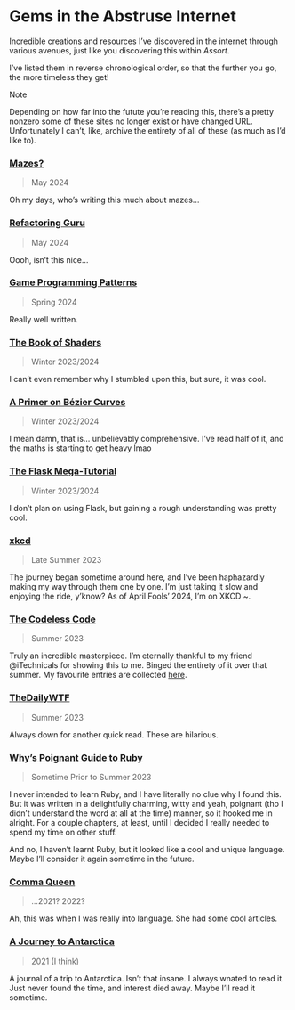 # Gems in the Abstruse Internet
<!-- #QUARK live!
  EXPORT: lists/internet-gems
  STYLE: dev
  DUALITY: dark
  INDEX: lists dev
-->

<!-- #QUARK synopsis? -->
<!-- #QUARK only?
A collection of incredible creations, resources, sites and articles I’ve discovered in the internet
     #QUARK only. -->
<!-- #QUARK synopsis. -->

<!-- #QUARK leave? -->
Incredible creations and resources I’ve discovered in the internet through various avenues, just like you discovering this within *Assort*.
<!-- #QUARK leave. -->

I’ve listed them in reverse chronological order, so that the further you go, the more timeless they get!

> [!Note]
> Depending on how far into the futute you’re reading this, there’s a pretty nonzero some of these sites no longer exist or have changed URL. Unfortunately I can’t, like, archive the entirety of all of these (as much as I’d like to).

<!-- #QUARK note? -->
<!-- #QUARK only?
There is fsr an especially poignant feeling I’m filled with when archiving these steadily ageing websites. Maybe it’s cuz I’m Gen Z, and I witnessed the internet reverse-mature from its emo teenage years to the... well, whatever the internet of today is.

I don’t know, there’s just something so nostalgic and innocent about the content-filled, cool-in-its-own-way design of the websites of the 2000s. That feeling’s especially invoked in me by *The Codeless Code* and old reddit.

That stuff’s becoming ancient history now...
     #QUARK only. -->
<!-- #QUARK note. -->

### [Mazes?](https://www.astrolog.org/labyrnth/algrithm.htm)
<!-- #QUARK caption? -->
> May 2024
<!-- #QUARK caption. -->

Oh my days, who’s writing this much about mazes...

### [Refactoring Guru](https://refactoring.guru/)
<!-- #QUARK caption? -->
> May 2024
<!-- #QUARK caption. -->

Oooh, isn’t this nice...

### [Game Programming Patterns](https://gameprogrammingpatterns.com)
<!-- #QUARK caption? -->
> Spring 2024
<!-- #QUARK caption. -->

Really well written.

### [The Book of Shaders](https://thebookofshaders.com)
<!-- #QUARK caption? -->
> Winter 2023/2024
<!-- #QUARK caption. -->

I can’t even remember why I stumbled upon this, but sure, it was cool.

### [A Primer on Bézier Curves](https://pomax.github.io/bezierinfo)
<!-- #QUARK caption? -->
> Winter 2023/2024
<!-- #QUARK caption. -->

I mean damn, that is... unbelievably comprehensive. I’ve read half of it, and the maths is starting to get heavy lmao

### [The Flask Mega-Tutorial](https://blog.miguelgrinberg.com/post/the-flask-mega-tutorial-part-i-hello-world)
<!-- #QUARK caption? -->
> Winter 2023/2024
<!-- #QUARK caption. -->

I don’t plan on using Flask, but gaining a rough understanding was pretty cool.

### [xkcd](https://xkcd.com)
<!-- #QUARK caption? -->
> Late Summer 2023
<!-- #QUARK caption. -->

The journey began sometime around here, and I’ve been haphazardly making my way through them one by one. I’m just taking it slow and enjoying the ride, y’know? As of April Fools’ 2024, I’m on XKCD ~.

### [The Codeless Code](http://thecodelesscode.com/contents)
<!-- #QUARK caption? -->
> Summer 2023
<!-- #QUARK caption. -->

Truly an incredible masterpiece. I’m eternally thankful to my friend @iTechnicals for showing this to me. Binged the entirety of it over that summer. My favourite entries are collected [here](Codeless%20Code.md).

### [TheDailyWTF](https://thedailywtf.com/)
<!-- #QUARK caption? -->
> Summer 2023
<!-- #QUARK caption. -->

Always down for another quick read. These are hilarious.

### [Why’s Poignant Guide to Ruby](https://poignant.guide)
<!-- #QUARK caption? -->
> Sometime Prior to Summer 2023
<!-- #QUARK caption. -->

I never intended to learn Ruby, and I have literally no clue why I found this. But it was written in a delightfully charming, witty and yeah, poignant (tho I didn’t understand the word at all at the time) manner, so it hooked me in alright. For a couple chapters, at least, until I decided I really needed to spend my time on other stuff.

And no, I haven’t learnt Ruby, but it looked like a cool and unique language. Maybe I’ll consider it again sometime in the future.

### [Comma Queen](https://www.newyorker.com/culture/comma-queen)
<!-- #QUARK caption? -->
> ...2021? 2022?
<!-- #QUARK caption. -->

Ah, this was when I was really into language. She had some cool articles.

### [A Journey to Antarctica](http://mironline.org/ice-diaries-a-journey-to-antarctica/)
<!-- #QUARK caption? -->
> 2021 (I think)
<!-- #QUARK caption. -->

A journal of a trip to Antarctica. Isn’t that insane. I always wnated to read it. Just never found the time, and interest died away. Maybe I’ll read it sometime.


<br>
